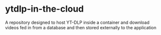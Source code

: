 # ytdlp-in-the-cloud
A repository designed to host YT-DLP inside a container and download videos fed in from a database and then stored externally to the application
